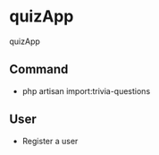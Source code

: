 # quizApp

quizApp

## Command

-   php artisan import:trivia-questions

## User

-   Register a user
